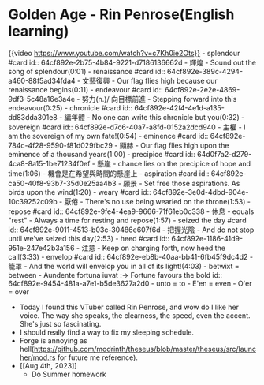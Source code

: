 # Golden Age - Rin Penrose(English learning)
{{video https://www.youtube.com/watch?v=c7Kh0ie2Ots}}
	- splendour #card
	  id:: 64cf892e-2b75-4b84-9221-d7186136662d
		- 輝煌
			- Sound out the song of splendour(0:01)
	- renaissance #card
	  id:: 64cf892e-389c-4294-a460-88f5ad34fda4
		- 文藝復興
			- Our flag flies high because our renaissance begins(0:11)
	- endeavour #card
	  id:: 64cf892e-2e2e-4869-9df3-5c48a16e3a4e
		- 努力(n.)/ 向目標前進
			- Stepping forward into this endeavour(0:25)
	- chronicle #card
	  id:: 64cf892e-42f4-4e1d-a135-dd83dda301e8
		- 編年體
			- No one can write this chronicle but you(0:32)
	- sovereign #card
	  id:: 64cf892e-d7c6-40a7-a8fd-0152a2dcd940
		- 主權
			- I am the sovereign of my own fate!(0:54)
	- eminence #card
	  id:: 64cf892e-784c-4f28-9590-f81d029fbc29
		- 顯赫
			- Our flag flies high upon the eminence of a thousand years(1:00)
	- precipice #card
	  id:: 64d0f7a2-d279-4ca8-8a15-1be71234f0ef
		- 懸崖
			- chance lies on the precipice of hope and time(1:06)
				- 機會是在希望與時間的懸崖上
	- aspiration #card
	  id:: 64cf892e-ca50-40f8-93b7-35d0e25aa4b3
		- 願景
			- Set free those aspirations. As birds upon the wind(1:20)
	- weary #card
	  id:: 64cf892e-3e0d-4dbd-904e-10c39252c09b
		- 厭倦
			- There's no use being wearied on the throne(1:53)
	- repose #card
	  id:: 64cf892e-9fe4-4ea9-9666-71f61eb0c338
		- 休息
			- equals "rest"
			- Always a time for resting and repose(1:57)
	- seized the day #card
	  id:: 64cf892e-9011-4513-b03c-30486e607f6d
		- 把握光陰
			- And do not stop until we've seized this day(2:53)
	- heed #card
	  id:: 64cf892e-1186-41d9-951e-247e42b3a156
		- 注意
			- Keep on charging forth, now heed the call(3:33)
	- envelop #card
	  id:: 64cf892e-eb8b-40aa-bb41-6fb45f9dc4d2
		- 籠罩
			- And the world will envelop you in all of its light!(4:03)
	- betwixt = between
	- Aundente fortuna iuvat :-> Fortune favours the bold
	  id:: 64cf892e-9454-481a-a7e1-b5de3627a2d0
	- unto = to
	- E'en = even
	- O'er = over
- Today I found this VTuber called Rin Penrose, and wow do I like her voice. The way she speaks, the clearness, the speed, even the accent. She's just so fascinating.
- I should really find a way to fix my sleeping schedule.
- Forge is annoying as hell(https://github.com/modrinth/theseus/blob/master/theseus/src/launcher/mod.rs for future me reference).
- [[Aug 4th, 2023]]
	- Do Summer homework
